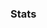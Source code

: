 ### Stats
[Hide]: <> (![Andy's GitHub stats]https://github-readme-stats.vercel.app/api?username=CS-Andy&show_icons=true&theme=nord)
